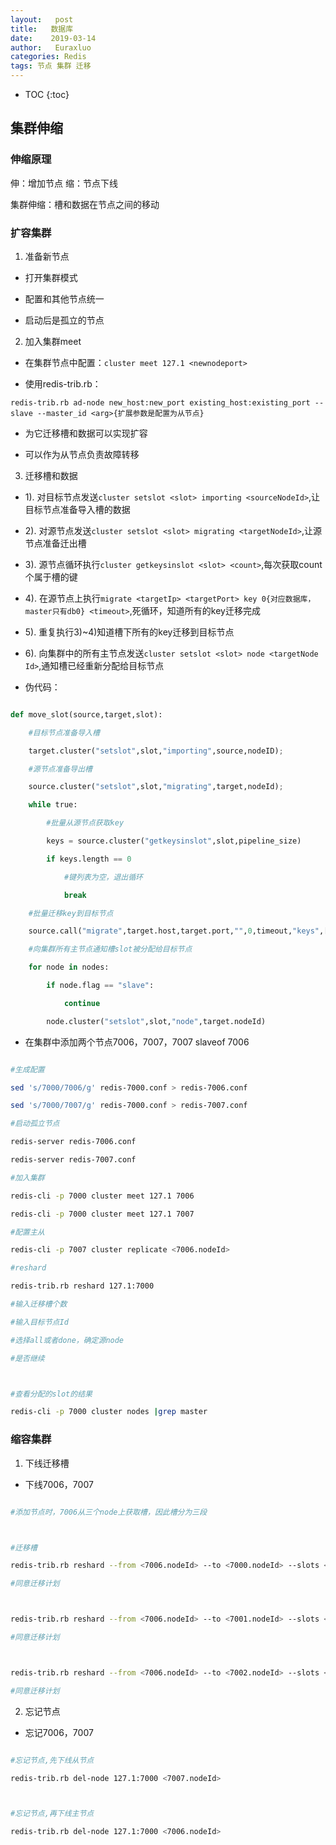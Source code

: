 ```yaml
---
layout:   post          
title:   数据库        
date:    2019-03-14      
author:   Euraxluo           
categories: Redis
tags: 节点 集群 迁移
---
```

* TOC
{:toc}


## 集群伸缩
### 伸缩原理
伸：增加节点
缩：节点下线

集群伸缩：槽和数据在节点之间的移动

### 扩容集群

1. 准备新节点

- 打开集群模式

- 配置和其他节点统一

- 启动后是孤立的节点

2. 加入集群meet

- 在集群节点中配置：`cluster meet 127.1 <newnodeport>`



- 使用redis-trib.rb：

`redis-trib.rb ad-node new_host:new_port existing_host:existing_port --slave --master_id <arg>{扩展参数是配置为从节点}`



- 为它迁移槽和数据可以实现扩容

- 可以作为从节点负责故障转移

3. 迁移槽和数据

- 1). 对目标节点发送`cluster setslot <slot> importing <sourceNodeId>`,让目标节点准备导入槽的数据



- 2). 对源节点发送`cluster setslot <slot> migrating <targetNodeId>`,让源节点准备迁出槽



- 3). 源节点循环执行`cluster getkeysinslot <slot> <count>`,每次获取count个属于槽的键



- 4). 在源节点上执行`migrate <targetIp> <targetPort> key 0{对应数据库，master只有db0} <timeout>`,死循环，知道所有的key迁移完成



- 5). 重复执行3)~4)知道槽下所有的key迁移到目标节点

- 6). 向集群中的所有主节点发送`cluster setslot <slot> node <targetNode	Id>`,通知槽已经重新分配给目标节点 

- 伪代码：

```python

def move_slot(source,target,slot):

	#目标节点准备导入槽

	target.cluster("setslot",slot,"importing",source,nodeID);

	#源节点准备导出槽

	source.cluster("setslot",slot,"migrating",target,nodeId);

	while true:

		#批量从源节点获取key

		keys = source.cluster("getkeysinslot",slot,pipeline_size)

		if keys.length == 0

			#键列表为空，退出循环

			break

	#批量迁移key到目标节点

	source.call("migrate",target.host,target.port,"",0,timeout,"keys",[keys])

	#向集群所有主节点通知槽slot被分配给目标节点

	for node in nodes:

		if node.flag == "slave":

			continue

		node.cluster("setslot",slot,"node",target.nodeId)

```

- 在集群中添加两个节点7006，7007，7007 slaveof 7006



```bash

#生成配置

sed 's/7000/7006/g' redis-7000.conf > redis-7006.conf

sed 's/7000/7007/g' redis-7000.conf > redis-7007.conf

#启动孤立节点

redis-server redis-7006.conf

redis-server redis-7007.conf

#加入集群

redis-cli -p 7000 cluster meet 127.1 7006

redis-cli -p 7000 cluster meet 127.1 7007

#配置主从

redis-cli -p 7007 cluster replicate <7006.nodeId>

#reshard

redis-trib.rb reshard 127.1:7000

#输入迁移槽个数

#输入目标节点Id

#选择all或者done，确定源node

#是否继续



#查看分配的slot的结果

redis-cli -p 7000 cluster nodes |grep master

```



### 缩容集群

1. 下线迁移槽

- 下线7006，7007



```bash

#添加节点时，7006从三个node上获取槽，因此槽分为三段



#迁移槽

redis-trib.rb reshard --from <7006.nodeId> --to <7000.nodeId> --slots <slotsNums> <127.1:7006>{在哪一个端口执行}

#同意迁移计划



redis-trib.rb reshard --from <7006.nodeId> --to <7001.nodeId> --slots <slotsNums> <127.1:7006>{在哪一个端口执行}

#同意迁移计划



redis-trib.rb reshard --from <7006.nodeId> --to <7002.nodeId> --slots <slotsNums> <127.1:7006>{在哪一个端口执行}

#同意迁移计划

```

2. 忘记节点

- 忘记7006，7007



```bash

#忘记节点,先下线从节点

redis-trib.rb del-node 127.1:7000 <7007.nodeId>



#忘记节点,再下线主节点

redis-trib.rb del-node 127.1:7000 <7006.nodeId>

```
